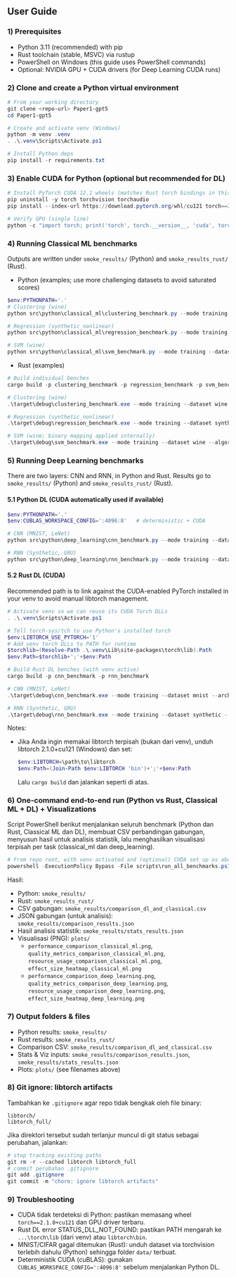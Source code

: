 ## User Guide

### 1) Prerequisites
- Python 3.11 (recommended) with pip
- Rust toolchain (stable, MSVC) via rustup
- PowerShell on Windows (this guide uses PowerShell commands)
- Optional: NVIDIA GPU + CUDA drivers (for Deep Learning CUDA runs)

### 2) Clone and create a Python virtual environment
```powershell
# From your working directory
git clone <repo-url> Paper1-gpt5
cd Paper1-gpt5

# Create and activate venv (Windows)
python -m venv .venv
. .\.venv\Scripts\Activate.ps1

# Install Python deps
pip install -r requirements.txt
```

### 3) Enable CUDA for Python (optional but recommended for DL)
```powershell
# Install PyTorch CUDA 12.1 wheels (matches Rust torch bindings in this project)
pip uninstall -y torch torchvision torchaudio
pip install --index-url https://download.pytorch.org/whl/cu121 torch==2.1.0 torchvision==0.16.0 torchaudio==2.1.0

# Verify GPU (single line)
python -c "import torch; print('torch', torch.__version__, 'cuda', torch.cuda.is_available()); print(torch.cuda.get_device_name(0) if torch.cuda.is_available() else 'no cuda')"
```

### 4) Running Classical ML benchmarks
Outputs are written under `smoke_results/` (Python) and `smoke_results_rust/` (Rust).

- Python (examples; use more challenging datasets to avoid saturated scores)
```powershell
$env:PYTHONPATH='.'
# Clustering (wine)
python src\python\classical_ml\clustering_benchmark.py --mode training --dataset wine --algorithm kmeans --run-id py_kmeans --output-dir smoke_results

# Regression (synthetic_nonlinear)
python src\python\classical_ml\regression_benchmark.py --mode training --dataset synthetic_nonlinear --algorithm linear --run-id py_reg --output-dir smoke_results

# SVM (wine)
python src\python\classical_ml\svm_benchmark.py --mode training --dataset wine --algorithm svc --run-id py_svm --output-dir smoke_results --binary-base-class 0
```

- Rust (examples)
```powershell
# Build individual benches
cargo build -p clustering_benchmark -p regression_benchmark -p svm_benchmark

# Clustering (wine)
.\target\debug\clustering_benchmark.exe --mode training --dataset wine --algorithm kmeans --run-id rs_kmeans --output-dir smoke_results_rust

# Regression (synthetic_nonlinear)
.\target\debug\regression_benchmark.exe --mode training --dataset synthetic_nonlinear --algorithm linear --run-id rs_reg --output-dir smoke_results_rust

# SVM (wine; binary mapping applied internally)
.\target\debug\svm_benchmark.exe --mode training --dataset wine --algorithm svc --run-id rs_svm --output-dir smoke_results_rust
```

### 5) Running Deep Learning benchmarks
There are two layers: CNN and RNN, in Python and Rust. Results go to `smoke_results/` (Python) and `smoke_results_rust/` (Rust).

#### 5.1 Python DL (CUDA automatically used if available)
```powershell
$env:PYTHONPATH='.'
$env:CUBLAS_WORKSPACE_CONFIG=':4096:8'   # deterministic + CUDA

# CNN (MNIST, LeNet)
python src\python\deep_learning\cnn_benchmark.py --mode training --dataset mnist --architecture lenet --hyperparams "{}" --run-id py_cnn --output-dir smoke_results

# RNN (Synthetic, GRU)
python src\python\deep_learning\rnn_benchmark.py --mode training --dataset synthetic --architecture gru --epochs 2 --batch-size 32 --learning-rate 0.001 --run-id py_rnn --output-dir smoke_results
```

#### 5.2 Rust DL (CUDA)
Recommended path is to link against the CUDA-enabled PyTorch installed in your venv to avoid manual libtorch management.
```powershell
# Activate venv so we can reuse its CUDA Torch DLLs
. .\.venv\Scripts\Activate.ps1

# Tell torch-sys/tch to use Python's installed torch
$env:LIBTORCH_USE_PYTORCH='1'
# Add venv torch DLLs to PATH for runtime
$torchlib=(Resolve-Path .\.venv\Lib\site-packages\torch\lib).Path
$env:Path=$torchlib+';'+$env:Path

# Build Rust DL benches (with venv active)
cargo build -p cnn_benchmark -p rnn_benchmark

# CNN (MNIST, LeNet)
.\target\debug\cnn_benchmark.exe --mode training --dataset mnist --architecture lenet --run-id rs_cnn --output-dir smoke_results_rust

# RNN (Synthetic, GRU)
.\target\debug\rnn_benchmark.exe --mode training --dataset synthetic --architecture gru --run-id rs_rnn --output-dir smoke_results_rust
```

Notes:
- Jika Anda ingin memakai libtorch terpisah (bukan dari venv), unduh libtorch 2.1.0+cu121 (Windows) dan set:
  ```powershell
  $env:LIBTORCH=\path\to\libtorch
  $env:Path=(Join-Path $env:LIBTORCH 'bin')+';'+$env:Path
  ```
  Lalu `cargo build` dan jalankan seperti di atas.

### 6) One-command end-to-end run (Python vs Rust, Classical ML + DL) + Visualizations
Script PowerShell berikut menjalankan seluruh benchmark (Python dan Rust, Classical ML dan DL), membuat CSV perbandingan gabungan, menyusun hasil untuk analisis statistik, lalu menghasilkan visualisasi terpisah per task (classical_ml dan deep_learning).
```powershell
# From repo root, with venv activated and (optional) CUDA set up as above
powershell -ExecutionPolicy Bypass -File scripts\run_all_benchmarks.ps1 -Cuda
```
Hasil:
- Python: `smoke_results/`
- Rust: `smoke_results_rust/`
- CSV gabungan: `smoke_results/comparison_dl_and_classical.csv`
- JSON gabungan (untuk analisis): `smoke_results/comparison_results.json`
- Hasil analisis statistik: `smoke_results/stats_results.json`
- Visualisasi (PNG): `plots/`
  - `performance_comparison_classical_ml.png`, `quality_metrics_comparison_classical_ml.png`, `resource_usage_comparison_classical_ml.png`, `effect_size_heatmap_classical_ml.png`
  - `performance_comparison_deep_learning.png`, `quality_metrics_comparison_deep_learning.png`, `resource_usage_comparison_deep_learning.png`, `effect_size_heatmap_deep_learning.png`

### 7) Output folders & files
- Python results: `smoke_results/`
- Rust results: `smoke_results_rust/`
- Comparison CSV: `smoke_results/comparison_dl_and_classical.csv`
- Stats & Viz inputs: `smoke_results/comparison_results.json`, `smoke_results/stats_results.json`
- Plots: `plots/` (see filenames above)

### 8) Git ignore: libtorch artifacts
Tambahkan ke `.gitignore` agar repo tidak bengkak oleh file binary:
```
libtorch/
libtorch_full/
```
Jika direktori tersebut sudah terlanjur muncul di git status sebagai perubahan, jalankan:
```powershell
# stop tracking existing paths
git rm -r --cached libtorch libtorch_full
# commit perubahan .gitignore
git add .gitignore
git commit -m "chore: ignore libtorch artifacts"
```

### 9) Troubleshooting
- CUDA tidak terdeteksi di Python: pastikan memasang wheel `torch==2.1.0+cu121` dan GPU driver terbaru.
- Rust DL error STATUS_DLL_NOT_FOUND: pastikan PATH mengarah ke `...\torch\lib` (dari venv) atau `libtorch\bin`.
- MNIST/CIFAR gagal ditemukan (Rust): unduh dataset via torchvision terlebih dahulu (Python) sehingga folder `data/` terbuat.
- Deterministik CUDA (cuBLAS): gunakan `CUBLAS_WORKSPACE_CONFIG=':4096:8'` sebelum menjalankan Python DL.

